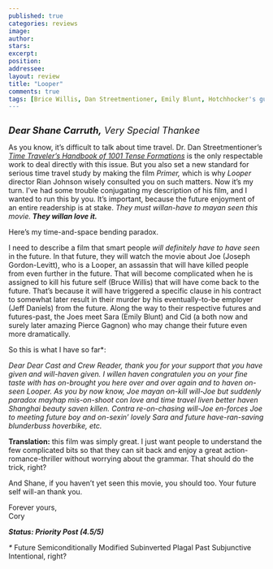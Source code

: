 ```yaml
---
published: true
categories: reviews
image:
author: 
stars: 
excerpt: 
position: 
addressee: 
layout: review
title: "Looper"
comments: true
tags: [Brice Willis, Dan Streetmentioner, Emily Blunt, Hotchhocker's guide to the galaxy, Joseph Gordon-Levitt, Looper, Primer, Rian Johnson, Shane Carruth, Time travel, Uncategorized]
---
```

<div><p class="MsoNormal"><span class="full-image-block ssNonEditable"><span><a href="/letters/2012/9/28/looper.html"><img src="http://static.squarespace.com/static/5005f6bcc4aa41161b33e89e/5329cf1fe4b07c068ebf74de/5329cf1fe4b07c068ebf769d/1348844603027/Looper.jpg" alt="" /></a></span></span></p>
<p class="MsoNormal"><em><span style="font-size:130%;"><strong>Dear Shane Carruth,</strong> Very Special Thankee</span></em></p>
<p class="MsoNormal">As you know, it&rsquo;s difficult to talk about time travel. Dr. Dan Streetmentioner&rsquo;s <a href="http://pages.cs.wisc.edu/~param/quotes/guide.html"><em>Time Traveler&rsquo;s Handbook of 1001 Tense Formations</em></a><em> </em>is the only respectable work to deal directly with this issue<em>.</em> But you also set a new standard for serious time travel study by making the film <em>Primer, </em>which is why <em>Looper</em> director Rian Johnson wisely consulted you on such matters. Now it&rsquo;s my turn. I&rsquo;ve had some trouble conjugating my description of his film, and I wanted to run this by you. It&rsquo;s important, because the future enjoyment of an entire readership is at stake. <em>They must willan-have to mayan seen this movie.<strong> They willan love it.</strong></em></p>
<p class="MsoNormal">Here&rsquo;s my time-and-space bending paradox.</p>
<p class="MsoNormal">I need to describe a film that smart people <em>will definitely</em> <em>have to have see</em>n in the future. In that future, they will watch the movie about Joe (Joseph Gordon-Levitt), who is a Looper, an assassin that will have killed people from even further in the future. That will become complicated when he is assigned to kill his future self (Bruce Willis) that will have come back to the future. That&rsquo;s because it will have triggered a specific clause in his contract to somewhat later result in their murder by his eventually-to-be employer (Jeff Daniels) from the future. Along the way to their respective futures and futures-past, the Joes meet Sara (Emily Blunt) and Cid (a <a name="_GoBack"></a>both now and surely later amazing Pierce Gagnon) who may change their future even more dramatically.</p>
<p class="MsoNormal">So this is what I have so far*:</p>
<p class="MsoNormal"><em>Dear Dear Cast and Crew Reader, thank you for your support that you have given and will-haven given. I willen haven congratulen you on your fine taste with has on-brought you here over and over again and to haven on-seen Looper. As you by now know, Joe mayan on-kill will-Joe but suddenly paradox mayhap mis-on-shoot con love and time travel liven better haven Shanghai beauty saven killen. Contra re-on-chasing will-Joe en-forces Joe to meeting future boy and on-sexin&rsquo; lovely Sara and future have-ran-saving blunderbuss hoverbike, etc.<span>&nbsp; </span></em></p>
<p class="MsoNormal"><strong>Translation:</strong> this film was simply great. I just want people to understand the few complicated bits so that they can sit back and enjoy a great action-romance-thriller without worrying about the grammar. That should do the trick, right?</p>
<p class="MsoNormal">And Shane, if you haven&rsquo;t yet seen this movie, you should too. Your future self will-an thank you.</p>
<p class="MsoNormal">Forever yours,<br /> Cory</p>
<p class="MsoNormal"><strong><em>Status: Priority Post (4.5/5)</em></strong></p>
<p class="MsoNormal"><em>*</em> Future Semiconditionally Modified Subinverted Plagal Past Subjunctive Intentional, right?</p></div>
